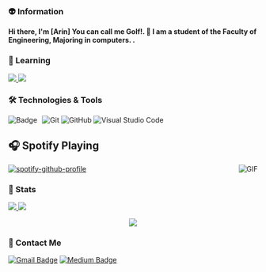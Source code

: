 
### 👽 Information
**Hi there, I'm [Arin] You can call me Golf!. 👋 I am a student of the Faculty of Engineering, Majoring in computers.
.** 


### 💯 Learning

<a href="https://github.com/golfzakrub/ScappySianClawler">
  <img src="https://github-readme-stats.vercel.app/api/pin/?username=golfzakrub&repo=ScappySianClawler&theme=onedark" />
</a>
<a href="https://github.com/golfzakrub/SuperStore">
  <img src="https://github-readme-stats.vercel.app/api/pin/?username=golfzakrub&repo=SuperStore&theme=onedark" />
</a>

### 🛠 Technologies & Tools

![Git](https://img.shields.io/badge/-Git-F05032?style=flat-square&logo=git&logoColor=white)
![GitHub](https://img.shields.io/badge/-GitHub-181717?style=flat-square&logo=github)
![Visual Studio Code](https://img.shields.io/badge/-VSCode-007ACC?style=flat-square&logo=visual-studio-code&logoColor=white)
<img alt="Badge" style="float: left; margin-right: 10px;" src="https://img.shields.io/badge/python%20-%2314354C.svg?&style=for-the-badge&logo=python&logoColor=white%22/%3E">
## 🎧 Spotify Playing 
<img align="right" alt="GIF" src="https://i.pinimg.com/originals/e4/26/70/e426702edf874b181aced1e2fa5c6cde.gif" />

[![spotify-github-profile](https://spotify-github-profile.vercel.app/api/view?uid=pumm1pagp7ipae6uhynd4ei9c&cover_image=true&theme=novatorem&bar_color=68f028&bar_color_cover=false)](https://github.com/kittinan/spotify-github-profile)


### 🚦 Stats

<a href="https://github.com/golfzarkub/website">
  <img src="https://github-readme-stats.vercel.app/api?username=golfzakrub&count_private=true&show_icons=true&theme=radical&include_all_commits=true" />
</a>
<a href="https://github.com/natee/website">
  <img src="https://github-readme-stats.vercel.app/api/top-langs/?username=golfzakrub&layout=compact&theme=radical" />
</a>

<p align="center"> 
  <img src="https://profile-counter.glitch.me/golfzakrub/count.svg" />
</p>

### 💬 Contact Me 

[![Gmail Badge](https://img.shields.io/badge/-golfzamamakrub@gmail.com-c14438?style=flat-square&logo=Gmail&logoColor=white&link=mailto:golfzamamakrub@gmail.com)](mailto:golfzamamakrub@gmail.com)
[![Medium Badge](https://img.shields.io/badge/-Medium-000?style=flat-square&logo=Medium&logoColor=white&&link=https://medium.com/@s6301012610078)](https://medium.com/@s6301012610078)
